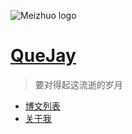 ![Meizhuo logo](../img/favicon.ico)

# [QueJay](.)

> 要对得起这流逝的岁月

- [博文列表](blogs/index.md)
- [关于我](about.md)
